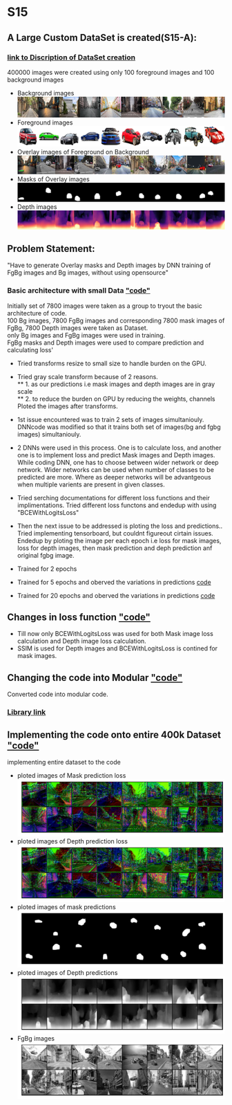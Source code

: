 # S15

## A Large Custom DataSet is created(S15-A):
### [link to Discription of DataSet creation](https://github.com/DrVenkataRajeshKumar/S15-A/blob/master/README.md)
400000 images were created using only 100 foreground images and 100 background images
* Background images
![Image](https://github.com/DrVenkataRajeshKumar/S15-A/blob/master/9.png)
* Foreground images
![Image](https://github.com/DrVenkataRajeshKumar/S15-A/blob/master/97.png)
* Overlay images of Foreground on Background
![Image](https://github.com/DrVenkataRajeshKumar/S15-A/blob/master/overlay.png)
* Masks of Overlay images
![Image](https://github.com/DrVenkataRajeshKumar/S15-A/blob/master/overlay%20mask.png)
* Depth images
![Image](https://github.com/DrVenkataRajeshKumar/S15-A/blob/master/depth.png)


## Problem Statement:
"Have to generate Overlay masks and Depth images by DNN training of FgBg images and Bg images, without using opensource"


### Basic architecture with small Data ["code"](https://github.com/DrVenkataRajeshKumar/S15/blob/master/15_trail.ipynb)
Initially set of 7800 images were taken as a group to tryout the basic architecture of code.  
100 Bg images, 7800 FgBg images and corresponding 7800 mask images of FgBg, 7800 Depth images were taken as Dataset.  
only Bg images and FgBg images were used in training.  
FgBg masks and Depth images were used to compare prediction and calculating loss'


* Tried transforms resize to small size to handle burden on the GPU.  
* Tried gray scale transform because of 2 reasons.  
**  1. as our predictions i.e mask images and depth images are in gray scale    
**  2. to reduce the burden on GPU by reducing the weights, channels 
Ploted the images after transforms.


* 1st issue encountered was to train 2 sets of images simultaniouly.  
DNNcode was modified so that it trains both set of images(bg and fgbg images) simultaniouly.

* 2 DNNs were used in this process.
One is to calculate loss, and another one is to implement loss and predict Mask images and Depth images.
While coding DNN, one has to choose between wider network or deep network.
Wider networks can be used when number of classes to be predicted are more.
Where as deeper networks will be advantgeous when multiple varients are present in given classes. 

* Tried serching documentations for different loss functions and their implimentations.
Tried different loss functons and endedup with using "BCEWithLogitsLoss"


* Then the next issue to be addressed is ploting the loss and predictions..
Tried implementing tensorboard, but couldnt figureout cirtain issues.
Endedup by ploting the image per each epoch i.e loss for mask images, loss for depth images, then mask prediction and deph prediction anf original fgbg image.

* Trained for 2 epochs

* Trained for 5 epochs and oberved the variations in predictions [code](https://github.com/DrVenkataRajeshKumar/S15/blob/master/15_trail_on_21_may.ipynb)

* Trained for 20 epochs and oberved the variations in predictions [code](https://github.com/DrVenkataRajeshKumar/S15/blob/master/20epochs.ipynb)


## Changes in loss function ["code"](https://github.com/DrVenkataRajeshKumar/S15/blob/master/22may.ipynb)
* Till now only BCEWithLogitsLoss was used for both Mask image loss calculation and Depth image loss calculation.
* SSIM is used for Depth images and BCEWithLogitsLoss is contined for mask images.

## Changing the code into Modular ["code"](https://github.com/DrVenkataRajeshKumar/S15/blob/master/modularcode.ipynb)  
Converted code into modular code.

### [Library link](https://github.com/DrVenkataRajeshKumar/S15/tree/master/Library)


## Implementing the code onto entire 400k Dataset ["code"](https://github.com/DrVenkataRajeshKumar/S15/blob/master/S15Final.ipynb)
implementing entire dataset to the code

* ploted images of Mask prediction loss  
![Image](https://github.com/DrVenkataRajeshKumar/S15/blob/master/l%20m1.png)
* ploted images of Depth prediction loss  
![Image](https://github.com/DrVenkataRajeshKumar/S15/blob/master/l%20d%201.png)
* ploted images of mask predictions  
![Image](https://github.com/DrVenkataRajeshKumar/S15/blob/master/m1.png)
* ploted images of Depth predictions  
![Image](https://github.com/DrVenkataRajeshKumar/S15/blob/master/d1.png)
* FgBg images  
![Image](https://github.com/DrVenkataRajeshKumar/S15/blob/master/fgbg1.png)





